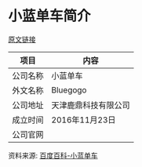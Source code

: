 # 小蓝单车简介

[原文链接](https://www.it-this-year.com/2020/04/28/424)

|项目|内容|
|-----|-----|
|公司名称|小蓝单车|
|外文名称|Bluegogo|
|公司地址|天津鹿鼎科技有限公司|
|成立时间|2016年11月23日|
|公司官网||

资料来源: 
[百度百科-小蓝单车](https://baike.baidu.com/item/%E5%B0%8F%E8%93%9D%E5%8D%95%E8%BD%A6)